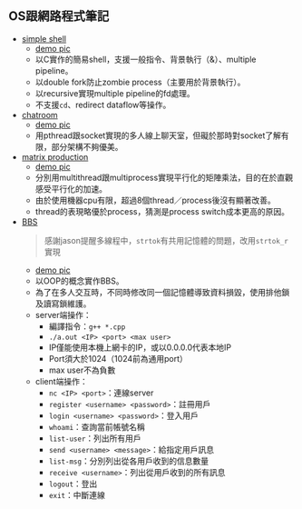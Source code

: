 OS跟網路程式筆記
---

- [simple shell](shell)
  - [demo pic](img/shell_1.png)
  - 以C實作的簡易shell，支援一般指令、背景執行（&）、multiple pipeline。
  - 以double fork防止zombie process（主要用於背景執行）。
  - 以recursive實現multiple pipeline的fd處理。
  - 不支援`cd`、redirect dataflow等操作。
- [chatroom](chatroom)
  - [demo pic](img/chatroom_1.png)
  - 用pthread跟socket實現的多人線上聊天室，但礙於那時對socket了解有限，部分架構不夠優美。
- [matrix production](matrix_production)
  - [demo pic](img/matrix_production_1.png)
  - 分別用multithread跟multiprocess實現平行化的矩陣乘法，目的在於直觀感受平行化的加速。
  - 由於使用機器cpu有限，超過8個thread／process後沒有顯著改善。
  - thread的表現略優於process，猜測是process switch成本更高的原因。
- [BBS](BBS)
  > 感謝jason提醒多線程中，`strtok`有共用記憶體的問題，改用`strtok_r`實現
  - [demo pic](img/BBS_1.png)
  - 以OOP的概念實作BBS。
  - 為了在多人交互時，不同時修改同一個記憶體導致資料損毀，使用排他鎖及讀寫鎖維護。
  - server端操作： 
    - 編譯指令：`g++ *.cpp`
    - `./a.out <IP> <port> <max user>`
    - IP僅能使用本機上網卡的IP，或以0.0.0.0代表本地IP
    - Port須大於1024（1024前為通用port）
    - max user不為負數
  - client端操作：
    - `nc <IP> <port>`：連線server
    - `register <username> <password>`：註冊用戶
    - `login <username> <password>`：登入用戶
    - `whoami`：查詢當前帳號名稱
    - `list-user`：列出所有用戶
    - `send <username> <message>`：給指定用戶訊息
    - `list-msg`：分別列出從各用戶收到的信息數量
    - `receive <username>`：列出從用戶收到的所有訊息
    - `logout`：登出
    - `exit`：中斷連線


